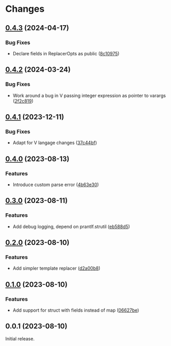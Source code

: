 # Changes

## [0.4.3](https://github.com/prantlf/v-template/compare/v0.4.2...v0.4.3) (2024-04-17)

### Bug Fixes

* Declare fields in ReplacerOpts as public ([8c10975](https://github.com/prantlf/v-template/commit/8c109755f5f5b3fc22281c67eefc549265888177))

## [0.4.2](https://github.com/prantlf/v-template/compare/v0.4.1...v0.4.2) (2024-03-24)

### Bug Fixes

* Work around a bug in V passing integer expression as pointer to varargs ([2f2c819](https://github.com/prantlf/v-template/commit/2f2c8190bd430171b6dd0935d8c2ae29ed573d69))

## [0.4.1](https://github.com/prantlf/v-template/compare/v0.4.0...v0.4.1) (2023-12-11)

### Bug Fixes

* Adapt for V langage changes ([37c44bf](https://github.com/prantlf/v-template/commit/37c44bfdcde72e5fe67945f5c5bc078f4447298f))

## [0.4.0](https://github.com/prantlf/v-template/compare/v0.3.0...v0.4.0) (2023-08-13)

### Features

* Introduce custom parse error ([4b63e30](https://github.com/prantlf/v-template/commit/4b63e3093418406df756260b83d9072bc1463559))

## [0.3.0](https://github.com/prantlf/v-template/compare/v0.2.0...v0.3.0) (2023-08-11)

### Features

* Add debug logging, depend on prantlf.strutil ([eb588d5](https://github.com/prantlf/v-template/commit/eb588d58d55abdcc443e10d2fb0e7c080f6197f0))

## [0.2.0](https://github.com/prantlf/v-template/compare/v0.1.0...v0.2.0) (2023-08-10)

### Features

* Add simpler template replacer ([d2a00b8](https://github.com/prantlf/v-template/commit/d2a00b806c10f87168449ad9bc6a05122f087f30))

## [0.1.0](https://github.com/prantlf/v-template/compare/v0.0.1...v0.1.0) (2023-08-10)

### Features

* Add support for struct with fields instead of map ([06627be](https://github.com/prantlf/v-template/commit/06627be4949bac5aca1f1ef04c53d59ab2953d33))

## 0.0.1 (2023-08-10)

Initial release.
